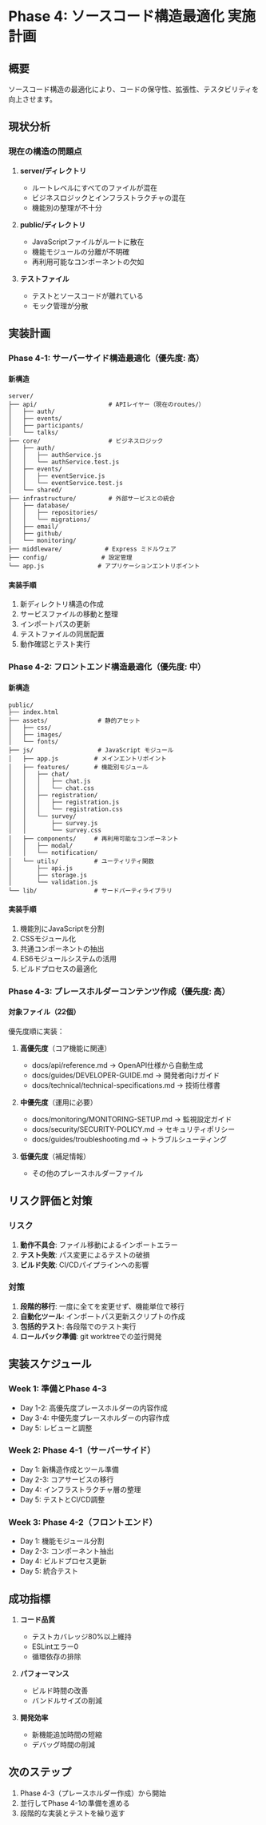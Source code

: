 # Phase 4: ソースコード構造最適化 実施計画

## 概要

ソースコード構造の最適化により、コードの保守性、拡張性、テスタビリティを向上させます。

## 現状分析

### 現在の構造の問題点

1. **server/ディレクトリ**
   - ルートレベルにすべてのファイルが混在
   - ビジネスロジックとインフラストラクチャの混在
   - 機能別の整理が不十分

2. **public/ディレクトリ**
   - JavaScriptファイルがルートに散在
   - 機能モジュールの分離が不明確
   - 再利用可能なコンポーネントの欠如

3. **テストファイル**
   - テストとソースコードが離れている
   - モック管理が分散

## 実装計画

### Phase 4-1: サーバーサイド構造最適化（優先度: 高）

#### 新構造
```
server/
├── api/                    # APIレイヤー（現在のroutes/）
│   ├── auth/
│   ├── events/
│   ├── participants/
│   └── talks/
├── core/                   # ビジネスロジック
│   ├── auth/
│   │   ├── authService.js
│   │   └── authService.test.js
│   ├── events/
│   │   ├── eventService.js
│   │   └── eventService.test.js
│   └── shared/
├── infrastructure/         # 外部サービスとの統合
│   ├── database/
│   │   ├── repositories/
│   │   └── migrations/
│   ├── email/
│   ├── github/
│   └── monitoring/
├── middleware/            # Express ミドルウェア
├── config/               # 設定管理
└── app.js               # アプリケーションエントリポイント
```

#### 実装手順
1. 新ディレクトリ構造の作成
2. サービスファイルの移動と整理
3. インポートパスの更新
4. テストファイルの同居配置
5. 動作確認とテスト実行

### Phase 4-2: フロントエンド構造最適化（優先度: 中）

#### 新構造
```
public/
├── index.html
├── assets/              # 静的アセット
│   ├── css/
│   ├── images/
│   └── fonts/
├── js/                  # JavaScript モジュール
│   ├── app.js          # メインエントリポイント
│   ├── features/       # 機能別モジュール
│   │   ├── chat/
│   │   │   ├── chat.js
│   │   │   └── chat.css
│   │   ├── registration/
│   │   │   ├── registration.js
│   │   │   └── registration.css
│   │   └── survey/
│   │       ├── survey.js
│   │       └── survey.css
│   ├── components/     # 再利用可能なコンポーネント
│   │   ├── modal/
│   │   └── notification/
│   └── utils/          # ユーティリティ関数
│       ├── api.js
│       ├── storage.js
│       └── validation.js
└── lib/                # サードパーティライブラリ
```

#### 実装手順
1. 機能別にJavaScriptを分割
2. CSSモジュール化
3. 共通コンポーネントの抽出
4. ES6モジュールシステムの活用
5. ビルドプロセスの最適化

### Phase 4-3: プレースホルダーコンテンツ作成（優先度: 高）

#### 対象ファイル（22個）
優先度順に実装：

1. **高優先度**（コア機能に関連）
   - docs/api/reference.md → OpenAPI仕様から自動生成
   - docs/guides/DEVELOPER-GUIDE.md → 開発者向けガイド
   - docs/technical/technical-specifications.md → 技術仕様書

2. **中優先度**（運用に必要）
   - docs/monitoring/MONITORING-SETUP.md → 監視設定ガイド
   - docs/security/SECURITY-POLICY.md → セキュリティポリシー
   - docs/guides/troubleshooting.md → トラブルシューティング

3. **低優先度**（補足情報）
   - その他のプレースホルダーファイル

## リスク評価と対策

### リスク
1. **動作不具合**: ファイル移動によるインポートエラー
2. **テスト失敗**: パス変更によるテストの破損
3. **ビルド失敗**: CI/CDパイプラインへの影響

### 対策
1. **段階的移行**: 一度に全てを変更せず、機能単位で移行
2. **自動化ツール**: インポートパス更新スクリプトの作成
3. **包括的テスト**: 各段階でのテスト実行
4. **ロールバック準備**: git worktreeでの並行開発

## 実装スケジュール

### Week 1: 準備とPhase 4-3
- Day 1-2: 高優先度プレースホルダーの内容作成
- Day 3-4: 中優先度プレースホルダーの内容作成
- Day 5: レビューと調整

### Week 2: Phase 4-1（サーバーサイド）
- Day 1: 新構造作成とツール準備
- Day 2-3: コアサービスの移行
- Day 4: インフラストラクチャ層の整理
- Day 5: テストとCI/CD調整

### Week 3: Phase 4-2（フロントエンド）
- Day 1: 機能モジュール分割
- Day 2-3: コンポーネント抽出
- Day 4: ビルドプロセス更新
- Day 5: 統合テスト

## 成功指標

1. **コード品質**
   - テストカバレッジ80%以上維持
   - ESLintエラー0
   - 循環依存の排除

2. **パフォーマンス**
   - ビルド時間の改善
   - バンドルサイズの削減

3. **開発効率**
   - 新機能追加時間の短縮
   - デバッグ時間の削減

## 次のステップ

1. Phase 4-3（プレースホルダー作成）から開始
2. 並行してPhase 4-1の準備を進める
3. 段階的な実装とテストを繰り返す